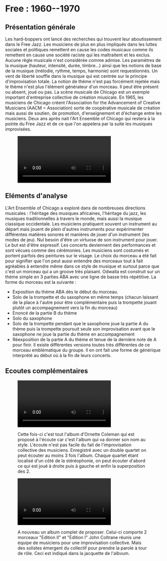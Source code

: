 # Free : 1960--1970

## Présentation générale
Les hard-boppers ont lancé des recherches qui trouvent leur aboutissement dans le Free Jazz. Les musiciens de plus en plus impliqués dans les luttes sociales et politiques remettent en cause les codes musicaux comme ils remettent en cause une société raciste qui les maltraitent et les exclus. Aucune règle musicale n'est considérée comme admise. Les paramètres de la musique (hauteur, intensité, durée, timbre...) ainsi que les notions de base de la musique (mélodie, rythme, tempo, harmonie) sont requestionnés. Un vent de liberté souffle dans la musique qui est centrée sur le principe d'improvisation totale. La notion de thème n'est pas forcément rejetée mais le thème n'est plus l'élément générateur d'un morceau. Il peut être présent ou absent, joué ou pas.
La scène musicale de Chicago est un exemple important d'entreprise collective de création miusicale. En 1965, les musiciens de Chicago créent l'Association for the Advancement of Creative Musicians (AACM = Association) sorte de coopérative musicale de création mais aussi de soutien, de promotion, d'enseignement et d'échange entre les musiciens. Deux ans après nait l'Art Ensemble of Chicago qui restera à la pointe du Free Jazz et de ce que l'on appelera par la suite les musiques improvisées.

<figure class="app-frame styles text-align-center" data-title="Odwalla - Art Ensemble of Chicago">
  <video src="assets/images/Art-Ensemble-of-Chicago-Odwalla-The-Theme-vidiget-dot-com-1388059.mp4" controls>
</figure>

## Eléments d'analyse
L'Art Ensemble of Chicago a exploré dans de nombreuses directions musicales : l'héritage des musiques africaines, l'héritage du jazz, les musiques traditionnelles à travers le monde, mais aussi la musique classique occidentale. Les musiciens pratiquent souvent un instrument au départ mais jouent de plein d'autres instruments pour expérimenter différentes matières sonores et manières de jouer d'un instrument (les modes de jeu). Nul besoin d'être un virtuose de son instrument pour jouer. Le but est d'être expressif.
Les concerts deviennent des performances et sont vécues comme des cérémonies. Les musiciens sont costumés et portent parfois des peintures sur le visage.
Le choix du morceau a été fait pour signifier que l'on peut aussi entendre des morceaux tout à fait agréables à entendre même dans ce style de musique et surtout parce que c'est un morceau qui a un groove très plaisant. Odwalla est construit sur un thème simple en 3 parties ABA avec une ligne de basse très répétitive. La forme du morceau est la suivante :
- Exposition du thème ABA dès le début du morceau.
- Solo de la trompette et du saxophone en même temps (chacun laissant de la place à l'autre pour être complémentaire puis la trompette jouant plutôt un accompagnement vers la fin du morceau)
- Enoncé de la partie B du thème
- Solo du saxophone
- Solo de la trompette pendant que le saxophone joue la partie A du thème puis la trompette poursuit seule son improvisation avant que le saxophone ne joue la partie du thème en accompagnement
- Réexposition de la partie A du thème et tenue de la dernière note de A pour finir.
Il existe différentes versions toutes très différentes de ce morceau emblématique du groupe. Il en ont fait une forme de générique interprété au début où à la fin de leurs concerts.


## Ecoutes complémentaires

<div class="encarts">
<figure class="app-frame encart text-align-center styles" data-title="Album Free Jazz  a collective improvisation - Ornette Coleman Double Quartet">
    <video controls src="assets/images/Ornette-Coleman-Free-Jazz-1961-Full-Album-vidiget-dot-com-1388083.mp4"></video>
  <p>
Cette fois-ci c'est tout l'album d'Ornette Coleman qui est proposé à l'écoute car c'est l'album qui va donner son nom au style. L'écoute n'est pas facile du fait de l'improvisation collective des musiciens. Enregistré avec un double quartet on peut écouter au moins 3 fois l'album. Chaque quartet étant localisé d'un côté de la stéréophonie, on peut écouter d'abord ce qui est joué à droite puis à gauche et enfin la superposition des 2.
  </p>
</figure>

<figure class="app-frame encart text-align-center styles" data-title="Album Ascension - John Coltrane">
    <video controls src="assets/images/Ascension-Edition-I-Pt-1-vidiget-dot-com-1388091.mp4"></video>
  <p>
A nouveau un album complet de proposer. Celui-ci comporte 2 morceaux "Edition II" et "Edition I" John Coltrane réunis une équipe de musiciens pour une improvisation collective. Mais des solistes émergent du collectif pour prendre la parole à tour de rôle. Ceci est indiqué dans la jacquette de l'albvum.
  </p>
</figure>
  </div>